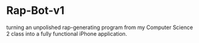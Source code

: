 # Rap-Bot-v1
turning an unpolished rap-generating program from my Computer Science 2 class into a fully functional iPhone application.
